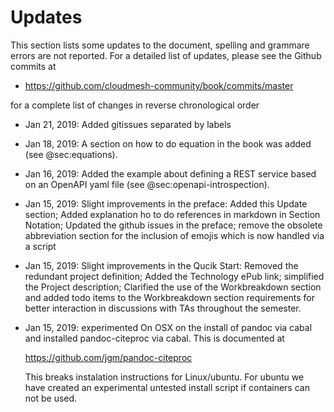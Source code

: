 # Updates

This section lists some updates to the document, spelling and grammare
errors are not reported. For a detailed list of updates, please see
the Github commits at

* <https://github.com/cloudmesh-community/book/commits/master>

for a complete list of changes in reverse chronological order

* Jan 21, 2019: Added gitissues separated by labels

* Jan 18, 2019: A section on how to do equation in the book was added
  (see @sec:equations).

* Jan 16, 2019: Added the example about defining a REST service based on an OpenAPI yaml file
  (see @sec:openapi-introspection).

* Jan 15, 2019: Slight improvements in the preface:   Added this Update
  section; Added explanation ho to do
  references in markdown in Section Notation; Updated the github issues
  in the preface; remove the obsolete abbreviation section for the
  inclusion of emojis which is now handled via a script

* Jan 15, 2019: Slight improvements in the Qucik Start:
  Removed the redundant project definition; Added the
  Technology ePub link; simplified the Project description; Clarified
  the use of the Workbreakdown section and added todo items to the
  Workbreakdown section requirements for better
  interaction in discussions with TAs throughout the semester.

* Jan 15, 2019: experimented On OSX on the install of pandoc via cabal
  and installed pandoc-citeproc via cabal. This is documented at

  <https://github.com/jgm/pandoc-citeproc>

  This breaks instalation instructions for Linux/ubuntu. For ubuntu we
  have created an experimental untested install script if containers
  can not be used.


